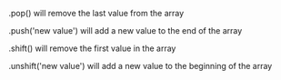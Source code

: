 .pop() will remove the last value from the array

.push('new value') will add a new value to the end of the array

.shift() will remove the first value in the array

.unshift('new value') will add a new value to the beginning of the array
